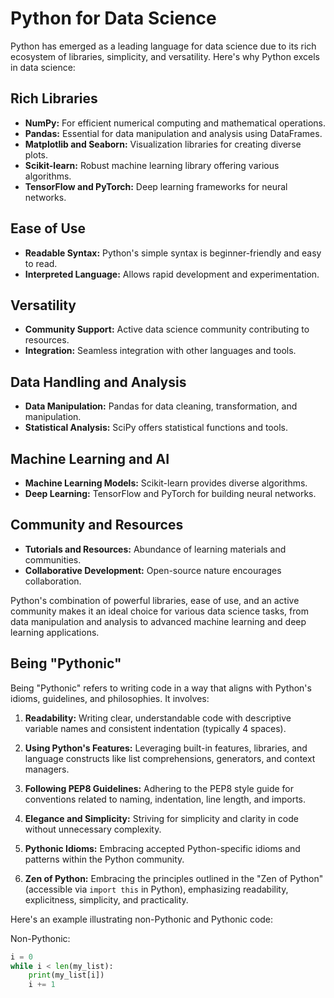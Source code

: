 # Python for Data Science

Python has emerged as a leading language for data science due to its rich ecosystem of libraries, simplicity, and versatility. Here's why Python excels in data science:

## Rich Libraries

- **NumPy:** For efficient numerical computing and mathematical operations.
- **Pandas:** Essential for data manipulation and analysis using DataFrames.
- **Matplotlib and Seaborn:** Visualization libraries for creating diverse plots.
- **Scikit-learn:** Robust machine learning library offering various algorithms.
- **TensorFlow and PyTorch:** Deep learning frameworks for neural networks.

## Ease of Use

- **Readable Syntax:** Python's simple syntax is beginner-friendly and easy to read.
- **Interpreted Language:** Allows rapid development and experimentation.

## Versatility

- **Community Support:** Active data science community contributing to resources.
- **Integration:** Seamless integration with other languages and tools.

## Data Handling and Analysis

- **Data Manipulation:** Pandas for data cleaning, transformation, and manipulation.
- **Statistical Analysis:** SciPy offers statistical functions and tools.

## Machine Learning and AI

- **Machine Learning Models:** Scikit-learn provides diverse algorithms.
- **Deep Learning:** TensorFlow and PyTorch for building neural networks.

## Community and Resources

- **Tutorials and Resources:** Abundance of learning materials and communities.
- **Collaborative Development:** Open-source nature encourages collaboration.

Python's combination of powerful libraries, ease of use, and an active community makes it an ideal choice for various data science tasks, from data manipulation and analysis to advanced machine learning and deep learning applications.

## Being "Pythonic"

Being "Pythonic" refers to writing code in a way that aligns with Python's idioms, guidelines, and philosophies. It involves:

1. **Readability:** Writing clear, understandable code with descriptive variable names and consistent indentation (typically 4 spaces).

2. **Using Python's Features:** Leveraging built-in features, libraries, and language constructs like list comprehensions, generators, and context managers.

3. **Following PEP8 Guidelines:** Adhering to the PEP8 style guide for conventions related to naming, indentation, line length, and imports.

4. **Elegance and Simplicity:** Striving for simplicity and clarity in code without unnecessary complexity.

5. **Pythonic Idioms:** Embracing accepted Python-specific idioms and patterns within the Python community.

6. **Zen of Python:** Embracing the principles outlined in the "Zen of Python" (accessible via `import this` in Python), emphasizing readability, explicitness, simplicity, and practicality.

Here's an example illustrating non-Pythonic and Pythonic code:

Non-Pythonic:
```python
i = 0
while i < len(my_list):
    print(my_list[i])
    i += 1



